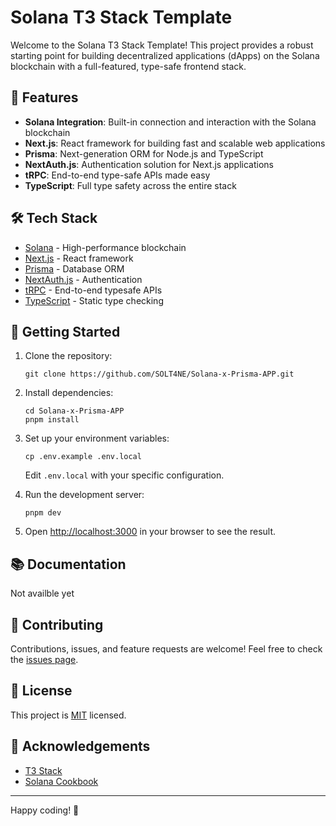 # Solana T3 Stack Template

Welcome to the Solana T3 Stack Template! This project provides a robust starting point for building decentralized applications (dApps) on the Solana blockchain with a full-featured, type-safe frontend stack.

## 🚀 Features

- **Solana Integration**: Built-in connection and interaction with the Solana blockchain
- **Next.js**: React framework for building fast and scalable web applications
- **Prisma**: Next-generation ORM for Node.js and TypeScript
- **NextAuth.js**: Authentication solution for Next.js applications
- **tRPC**: End-to-end type-safe APIs made easy
- **TypeScript**: Full type safety across the entire stack

## 🛠 Tech Stack

- [Solana](https://solana.com/) - High-performance blockchain
- [Next.js](https://nextjs.org/) - React framework
- [Prisma](https://www.prisma.io/) - Database ORM
- [NextAuth.js](https://next-auth.js.org/) - Authentication
- [tRPC](https://trpc.io/) - End-to-end typesafe APIs
- [TypeScript](https://www.typescriptlang.org/) - Static type checking

## 🚦 Getting Started

1. Clone the repository:
   ```
   git clone https://github.com/SOLT4NE/Solana-x-Prisma-APP.git
   ```

2. Install dependencies:
   ```
   cd Solana-x-Prisma-APP
   pnpm install
   ```

3. Set up your environment variables:
   ```
   cp .env.example .env.local
   ```
   Edit `.env.local` with your specific configuration.

4. Run the development server:
   ```
   pnpm dev
   ```

5. Open [http://localhost:3000](http://localhost:3000) in your browser to see the result.

## 📚 Documentation

Not availble yet

## 🤝 Contributing

Contributions, issues, and feature requests are welcome! Feel free to check the [issues page](https://github.com/SOLT4NE/Solana-x-Prisma-APP/issues).

## 📝 License

This project is [MIT](https://opensource.org/licenses/MIT) licensed.

## 🙏 Acknowledgements

- [T3 Stack](https://create.t3.gg/)
- [Solana Cookbook](https://solanacookbook.com/)

---

Happy coding! 🎉
